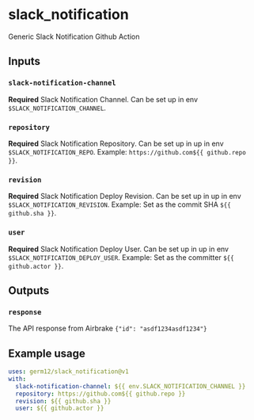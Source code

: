 # slack_notification

Generic Slack Notification Github Action
## Inputs

### `slack-notification-channel`

**Required** Slack Notification Channel.
Can be set up in env `$SLACK_NOTIFICATION_CHANNEL`.

### `repository`

**Required** Slack Notification Repository.
Can be set up in up in env `$SLACK_NOTIFICATION_REPO`.
Example: `https://github.com${{ github.repo }}`.

### `revision`

**Required** Slack Notification Deploy Revision.
Can be set up in up in env `$SLACK_NOTIFICATION_REVISION`.
Example: Set as the commit SHA `${{ github.sha }}`.

### `user`

**Required** Slack Notification Deploy User.
Can be set up in up in env `$SLACK_NOTIFICATION_DEPLOY_USER`.
Example: Set as the committer `${{ github.actor }}`.

## Outputs

### `response`

The API response from Airbrake `{"id": "asdf1234asdf1234"}`

## Example usage

```yaml
uses: germ12/slack_notification@v1
with:
  slack-notification-channel: ${{ env.SLACK_NOTIFICATION_CHANNEL }}
  repository: https://github.com${{ github.repo }}
  revision: ${{ github.sha }}
  user: ${{ github.actor }}
```
